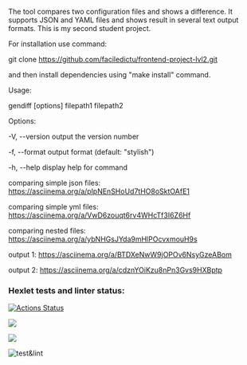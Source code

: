 The tool compares two configuration files and shows a difference. It supports JSON and YAML files and shows result in several text output formats. This is my second student project.

For installation use command:

git clone https://github.com/faciledictu/frontend-project-lvl2.git

and then install dependencies using "make install" command.

Usage:

gendiff [options] filepath1 filepath2

Options:

  -V, --version        output the version number
  
  -f, --format <type>  output format (default: "stylish")
  
  -h, --help           display help for command

comparing simple json files:
https://asciinema.org/a/plpNEnSHoUd7tHO8oSktOAfE1

comparing simple yml files:
https://asciinema.org/a/VwD6zouqt6rv4WHcTf3I6Z6Hf

comparing nested files:
https://asciinema.org/a/ybNHGsJYda9mHlPOcvxmouH9s

output 1:
https://asciinema.org/a/BTDXeNwW9jOPOv6NsyGzeABom

output 2:
https://asciinema.org/a/cdznYOiKzu8nPn3Gvs9HXBptp


### Hexlet tests and linter status:
[![Actions Status](https://github.com/durgedancing/frontend-project-lvl2/workflows/hexlet-check/badge.svg)](https://github.com/durgedancing/frontend-project-lvl2/actions)

<a href="https://codeclimate.com/github/codeclimate/codeclimate/maintainability"><img src="https://api.codeclimate.com/v1/badges/a99a88d28ad37a79dbf6/maintainability" /></a>

<a href="https://codeclimate.com/github/codeclimate/codeclimate/test_coverage"><img src="https://api.codeclimate.com/v1/badges/a99a88d28ad37a79dbf6/test_coverage" /></a>

![test&lint](https://github.com/durgedancing/frontend-project-lvl2/actions/workflows/test&lint.yml/badge.svg)
